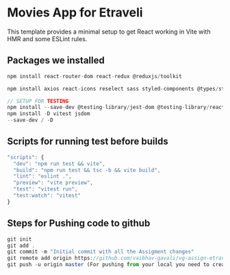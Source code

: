 # Movies App for Etraveli

This template provides a minimal setup to get React working in Vite with HMR and some ESLint rules.

## Packages we installed

```js
npm install react-router-dom react-redux @reduxjs/toolkit

npm install axios react-icons reselect sass styled-components @types/styled-components

// SETUP FOR TESTING
npm install --save-dev @testing-library/jest-dom @testing-library/react @testing-library/user-event
npm install -D vitest jsdom
--save-dev / -D
```

## Scripts for running test before builds

```js
"scripts": {
  "dev": "npm run test && vite",
  "build": "npm run test && tsc -b && vite build",
  "lint": "eslint .",
  "preview": "vite preview",
  "test": "vitest run",
  "test:watch": "vitest"
}
```

## Steps for Pushing code to github

```js
git init
git add . 
git commit -m "Initial commit with all the Assigment changes"  
git remote add origin https://github.com/vaibhav-gavali/vg-assign-etraveli-2025.git
git push -u origin master (For pushing from your local you need to create tokens now on github)
```